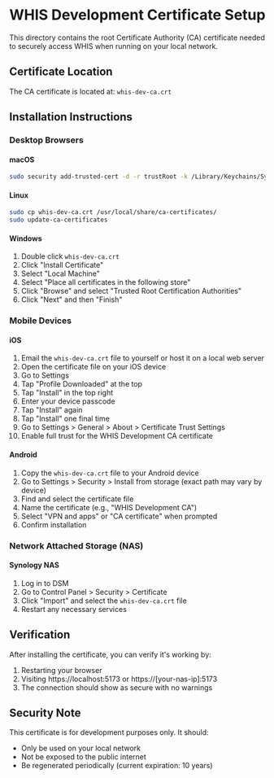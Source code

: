 # WHIS Development Certificate Setup

This directory contains the root Certificate Authority (CA) certificate needed to securely access WHIS when running on your local network.

## Certificate Location
The CA certificate is located at: `whis-dev-ca.crt`

## Installation Instructions

### Desktop Browsers

#### macOS
```bash
sudo security add-trusted-cert -d -r trustRoot -k /Library/Keychains/System.keychain whis-dev-ca.crt
```

#### Linux
```bash
sudo cp whis-dev-ca.crt /usr/local/share/ca-certificates/
sudo update-ca-certificates
```

#### Windows
1. Double click `whis-dev-ca.crt`
2. Click "Install Certificate"
3. Select "Local Machine"
4. Select "Place all certificates in the following store"
5. Click "Browse" and select "Trusted Root Certification Authorities"
6. Click "Next" and then "Finish"

### Mobile Devices

#### iOS
1. Email the `whis-dev-ca.crt` file to yourself or host it on a local web server
2. Open the certificate file on your iOS device
3. Go to Settings
4. Tap "Profile Downloaded" at the top
5. Tap "Install" in the top right
6. Enter your device passcode
7. Tap "Install" again
8. Tap "Install" one final time
9. Go to Settings > General > About > Certificate Trust Settings
10. Enable full trust for the WHIS Development CA certificate

#### Android
1. Copy the `whis-dev-ca.crt` file to your Android device
2. Go to Settings > Security > Install from storage (exact path may vary by device)
3. Find and select the certificate file
4. Name the certificate (e.g., "WHIS Development CA")
5. Select "VPN and apps" or "CA certificate" when prompted
6. Confirm installation

### Network Attached Storage (NAS)

#### Synology NAS
1. Log in to DSM
2. Go to Control Panel > Security > Certificate
3. Click "Import" and select the `whis-dev-ca.crt` file
4. Restart any necessary services

## Verification

After installing the certificate, you can verify it's working by:
1. Restarting your browser
2. Visiting https://localhost:5173 or https://[your-nas-ip]:5173
3. The connection should show as secure with no warnings

## Security Note

This certificate is for development purposes only. It should:
- Only be used on your local network
- Not be exposed to the public internet
- Be regenerated periodically (current expiration: 10 years)
